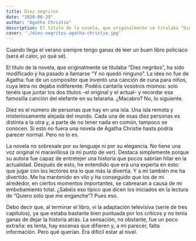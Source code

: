 ```yaml
---
title: Diez negritos
date: "2020-08-29"
author: "Agatha Christie"
description: El título de la novela, que originalmente se titulaba “Diez negritos”, ha sido modificado y ha pasado a llamarse “Y no quedó ninguno”. Diez es el número de personas que hay en una isla. Una isla remota y misteriosamente alejada del mundo.
cover: './diez-negritos-agatha-christie.jpg'
---
```


Cuando llega el verano siempre tengo ganas de leer un buen libro policíaco (será el calor, yo qué sé).

El título de la novela, que originalmente se titulaba “Diez negritos”, ha sido modificado y ha pasado a llamarse “Y no quedó ninguno”.
La idea no fue de Agatha: fue de un compositor que inventó una canción de cuna para niños, cuya letra no dejaba indiferente. Podéis cantarla vosotros mismos: solo tenéis que juntar los dos títulos -el original y el actual- y recordar esa famosilla canción del elefante en su telaraña.
¿Macabro? No, lo siguiente.

Diez es el número de personas que hay en una isla. Una isla remota y misteriosamente alejada del mundo.
Cada una de esas diez personas es distinta a la otra y, a parte de no tener nada en común, tampoco se conocen.
Si esto no fuera una novela de Agatha Christie hasta podría parecer normal.
Pero no lo es.

La novela no sobresale por su lenguaje ni por su elegancia. No tiene una voz original ni maravillosa (a mi punto de ver). Destaca simplemente porque su autora fue capaz de entretejer una historia que pocos sabrían hilar en la actualidad.
Después de esto, he entendido que era una experta en esto: que jugar con los lectores era lo que más la divertía.
Y a mi también me ha divertido. Me ha mantenido en vilo y ha conseguido que los de mi alrededor, en ciertos momentos importantes, se cabrearan a causa de mi embobamiento total.
¿Sabéis eso típico que dicen los iniciados en la lectura de “Quiero solo que me enganche”? Pues eso.

Debo decir que, al terminar el libro, vi la adaptación televisiva (serie de tres capítulos), ya que estaba bastante bien puntuada por los críticos y no tenía ganas de dejar la historia atrás. La sensación, no obstante, fue un poco extraña: es lenta, hay escenas que difieren y, a mi parecer, falta información.
Pero qué querían. Era difícil estar al nivel.
